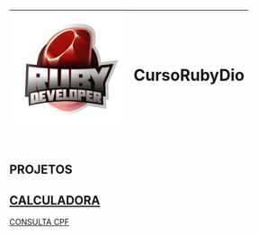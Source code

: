 <img src=https://raw.githubusercontent.com/wilhiamopyt/CursoRubyDio/main/Acelerac%CC%A7a%CC%83oRUBY.webp width=200px/> | <h1>CursoRubyDio</h1>
-----------------------------------------------------------------------------------------------------------------------| --------------
<br>

<h2>PROJETOS</h2>

[CALCULADORA](https://github.com/wilhiamopyt/Ruby/blob/main/DesafioDeCalculadora.rb)
-
[CONSULTA CPF ](https://github.com/wilhiamopyt/Ruby/blob/main/DesafioCPF.rb)
